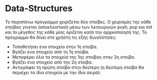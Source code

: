 # Data-Structures

 To παραπάνω πρόγραμμα χειρίζεται δύο στοίβες. 
Ο χειρισμός της κάθε στοίβας γίνεται (αποκλειστικά) μέσω των λειτουργιών push, pop και init και το μέγεθος της κάθε μίας ορίζεται κατά την αρχικοποίησή της.
Το πρόγραμμα θα δίνει στο χρήστη τις εξής δυνατότητες:
* Τοποθετήσει ένα στοιχείο στην 1η στοίβα.
* Βγάζει ένα στοιχείο από τη 1η στοίβα.
* Μεταφέρει όλα τα στοιχεία της 1ης στοίβας στην 2η στοίβα.
* Βγάζει ένα στοιχείο από την 2η στοίβα.
* Αντιγράφει τη πρώτη στοίβα στην δεύτερη (η δεύτερη στοίβα θα περιέχει τα ίδια στοιχεία με την ίδια σειρά). 
